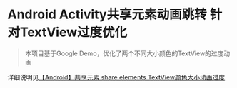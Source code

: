 
Android Activity共享元素动画跳转 针对TextView过度优化
===================================

> 本项目基于Google Demo，优化了两个不同大小颜色的TextView的过度动画

详细说明见[【Android】共享元素 share elements TextView颜色大小动画过度](https://blog.csdn.net/qq_40313347/article/details/123384872)